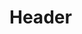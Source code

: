 <!-- TITLE: Throw Sage Potion -->
<!-- SUBTITLE: Throws an exploding potion of sage, increasing the maximum mana of all allies in the area by up to 300. -->

# Header